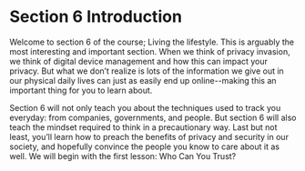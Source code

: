 # Section 6 Introduction

Welcome to section 6 of the course; Living the lifestyle. This is arguably the most
interesting and important section. When we think of privacy invasion, we think of
digital device management and how this can impact your privacy. But what we
don’t realize is lots of the information we give out in our physical daily lives can
just as easily end up online--making this an important thing for you to learn
about.

Section 6 will not only teach you about the techniques used to track you
everyday: from companies, governments, and people. But section 6 will also teach
the mindset required to think in a precautionary way. Last but not least, you’ll
learn how to preach the benefits of privacy and security in our society, and
hopefully convince the people you know to care about it as well. We will begin
with the first lesson: Who Can You Trust?